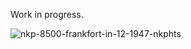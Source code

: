 Work in progress.

![nkp-8500-frankfort-in-12-1947-nkphts](https://github.com/user-attachments/assets/aeae4eb9-2caa-41dc-b079-a0ce7b360800)
